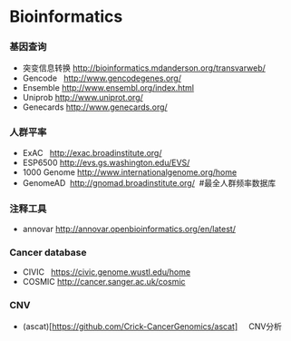 # Bioinformatics


### 基因查询
* 突变信息转换 http://bioinformatics.mdanderson.org/transvarweb/
* Gencode   http://www.gencodegenes.org/
* Ensemble   http://www.ensembl.org/index.html
* Uniprob   http://www.uniprot.org/
* Genecards http://www.genecards.org/

### 人群平率
* ExAC   http://exac.broadinstitute.org/
* ESP6500 http://evs.gs.washington.edu/EVS/
* 1000 Genome http://www.internationalgenome.org/home
* GenomeAD  http://gnomad.broadinstitute.org/  #最全人群频率数据库


### 注释工具
* annovar http://annovar.openbioinformatics.org/en/latest/

### Cancer database
* CIVIC   https://civic.genome.wustl.edu/home
* COSMIC  http://cancer.sanger.ac.uk/cosmic


### CNV

* (ascat)[https://github.com/Crick-CancerGenomics/ascat]     CNV分析
